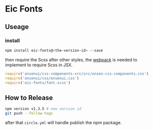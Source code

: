 # Eic Fonts

## Useage

### install

```bash
npm install eic-fonts@<the-version-id> --save
```

then require the Scss after other styles, the [webpack](https://webpack.github.io/) is needed to implement to require Scss in JSX.

```javascript
require('onsenui/css-components-src/src/onsen-css-components.css')
require('onsenui/css/onsenui.css')
require('eic-fonts/font.scss')
```

## How to Release

```bash
npm version v1.3.5 # new version id
git push --follow-tags
```

after that `circle.yml` will handle publish the npm package.
